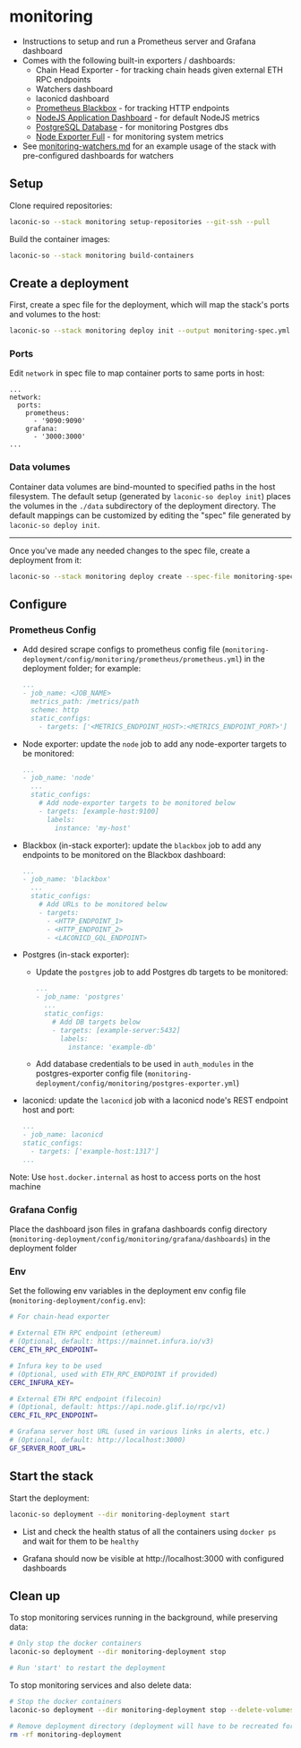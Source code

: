 # monitoring

* Instructions to setup and run a Prometheus server and Grafana dashboard
* Comes with the following built-in exporters / dashboards:
  * Chain Head Exporter - for tracking chain heads given external ETH RPC endpoints
  * Watchers dashboard
  * laconicd dashboard
  * [Prometheus Blackbox](https://grafana.com/grafana/dashboards/7587-prometheus-blackbox-exporter/) - for tracking HTTP endpoints
  * [NodeJS Application Dashboard](https://grafana.com/grafana/dashboards/11159-nodejs-application-dashboard/) - for default NodeJS metrics
  * [PostgreSQL Database](https://grafana.com/grafana/dashboards/9628-postgresql-database/) - for monitoring Postgres dbs
  * [Node Exporter Full](https://grafana.com/grafana/dashboards/1860-node-exporter-full/) - for monitoring system metrics
* See [monitoring-watchers.md](./monitoring-watchers.md) for an example usage of the stack with pre-configured dashboards for watchers

## Setup

Clone required repositories:

```bash
laconic-so --stack monitoring setup-repositories --git-ssh --pull
```

Build the container images:

```bash
laconic-so --stack monitoring build-containers
```

## Create a deployment

First, create a spec file for the deployment, which will map the stack's ports and volumes to the host:

```bash
laconic-so --stack monitoring deploy init --output monitoring-spec.yml
```

### Ports

Edit `network` in spec file to map container ports to same ports in host:

```
...
network:
  ports:
    prometheus:
      - '9090:9090'
    grafana:
      - '3000:3000'
...
```

### Data volumes

Container data volumes are bind-mounted to specified paths in the host filesystem.
The default setup (generated by `laconic-so deploy init`) places the volumes in the `./data` subdirectory of the deployment directory. The default mappings can be customized by editing the "spec" file generated by `laconic-so deploy init`.

---

Once you've made any needed changes to the spec file, create a deployment from it:

```bash
laconic-so --stack monitoring deploy create --spec-file monitoring-spec.yml --deployment-dir monitoring-deployment
```

## Configure

### Prometheus Config

* Add desired scrape configs to prometheus config file (`monitoring-deployment/config/monitoring/prometheus/prometheus.yml`) in the deployment folder; for example:

  ```yml
  ...
  - job_name: <JOB_NAME>
    metrics_path: /metrics/path
    scheme: http
    static_configs:
      - targets: ['<METRICS_ENDPOINT_HOST>:<METRICS_ENDPOINT_PORT>']
  ```

* Node exporter: update the `node` job to add any node-exporter targets to be monitored:

  ```yml
  ...
  - job_name: 'node'
    ...
    static_configs:
      # Add node-exporter targets to be monitored below
      - targets: [example-host:9100]
        labels:
          instance: 'my-host'
  ```

* Blackbox (in-stack exporter): update the `blackbox` job to add any endpoints to be monitored on the Blackbox dashboard:

  ```yml
  ...
  - job_name: 'blackbox'
    ...
    static_configs:
      # Add URLs to be monitored below
      - targets:
        - <HTTP_ENDPOINT_1>
        - <HTTP_ENDPOINT_2>
        - <LACONICD_GQL_ENDPOINT>
  ```

* Postgres (in-stack exporter):
  * Update the `postgres` job to add Postgres db targets to be monitored:

    ```yml
    ...
    - job_name: 'postgres'
      ...
      static_configs:
        # Add DB targets below
        - targets: [example-server:5432]
          labels:
            instance: 'example-db'
    ```
  * Add database credentials to be used in `auth_modules` in the postgres-exporter config file (`monitoring-deployment/config/monitoring/postgres-exporter.yml`)

* laconicd: update the `laconicd` job with a laconicd node's REST endpoint host and port:

  ```yml
  ...
  - job_name: laconicd
  static_configs:
    - targets: ['example-host:1317']
  ...
  ```

Note: Use `host.docker.internal` as host to access ports on the host machine

### Grafana Config

Place the dashboard json files in grafana dashboards config directory (`monitoring-deployment/config/monitoring/grafana/dashboards`) in the deployment folder

### Env

Set the following env variables in the deployment env config file (`monitoring-deployment/config.env`):

  ```bash
  # For chain-head exporter

  # External ETH RPC endpoint (ethereum)
  # (Optional, default: https://mainnet.infura.io/v3)
  CERC_ETH_RPC_ENDPOINT=

  # Infura key to be used
  # (Optional, used with ETH_RPC_ENDPOINT if provided)
  CERC_INFURA_KEY=

  # External ETH RPC endpoint (filecoin)
  # (Optional, default: https://api.node.glif.io/rpc/v1)
  CERC_FIL_RPC_ENDPOINT=

  # Grafana server host URL (used in various links in alerts, etc.)
  # (Optional, default: http://localhost:3000)
  GF_SERVER_ROOT_URL=
  ```

## Start the stack

Start the deployment:

```bash
laconic-so deployment --dir monitoring-deployment start
```

* List and check the health status of all the containers using `docker ps` and wait for them to be `healthy`

* Grafana should now be visible at http://localhost:3000 with configured dashboards

## Clean up

To stop monitoring services running in the background, while preserving data:

```bash
# Only stop the docker containers
laconic-so deployment --dir monitoring-deployment stop

# Run 'start' to restart the deployment
```

To stop monitoring services and also delete data:

```bash
# Stop the docker containers
laconic-so deployment --dir monitoring-deployment stop --delete-volumes

# Remove deployment directory (deployment will have to be recreated for a re-run)
rm -rf monitoring-deployment
```
